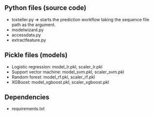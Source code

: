 ## Python files (source code)
+ toxteller.py => starts the prediction workflow taking the sequence file path as the argument. 
+ modelwizard.py
+ accessdata.py
+ extractfeature.py

## Pickle files (models)
+ Logistic regression: model_lr.pkl, scaler_lr.pkl
+ Support vector machine: model_svm.pkl, scaler_svm.pkl
+ Random forest: model_rf.pkl, scaler_rf.pkl
+ XGBoost: model_xgboost.pkl, scaler_xgboost.pkl

## Dependencies
+ requirements.txt
